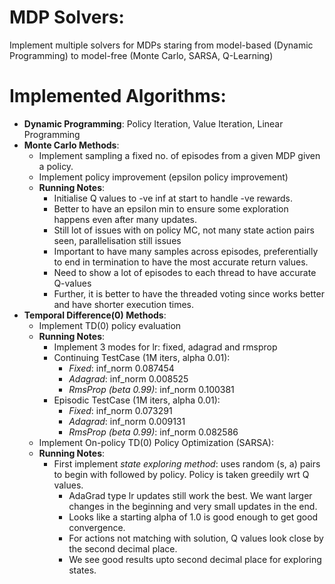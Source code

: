 # MDP Solvers:

Implement multiple solvers for MDPs staring from model-based (Dynamic Programming) to model-free (Monte Carlo, SARSA, Q-Learning)

# Implemented Algorithms:
- **Dynamic Programming**: Policy Iteration, Value Iteration, Linear Programming
- **Monte Carlo Methods**:
    - Implement sampling a fixed no. of episodes from a given MDP given a policy.
    - Implement policy improvement (epsilon policy improvement)
    - **Running Notes**:
        - Initialise Q values to -ve inf at start to handle -ve rewards.
        - Better to have an epsilon min to ensure some exploration happens even after many updates.
        - Still lot of issues with on policy MC, not many state action pairs seen, parallelisation still issues
        - Important to have many samples across episodes, preferentially to end in termination to have the most accurate return values.
        - Need to show a lot of episodes to each thread to have accurate Q-values
        - Further, it is better to have the threaded voting since works better and have shorter execution times.
- **Temporal Difference(0) Methods**:
    - Implement TD(0) policy evaluation
    - **Running Notes**:
        - Implement 3 modes for lr: fixed, adagrad and rmsprop
        - Continuing TestCase (1M iters, alpha 0.01):
            - *Fixed*: inf_norm 0.087454
            - *Adagrad*: inf_norm 0.008525
            - *RmsProp (beta 0.99)*: inf_norm 0.100381
        - Episodic TestCase (1M iters, alpha 0.01):
            - *Fixed*: inf_norm 0.073291
            - *Adagrad*: inf_norm 0.009131
            - *RmsProp (beta 0.99)*: inf_norm 0.082586
    - Implement On-policy TD(0) Policy Optimization (SARSA):
    - **Running Notes**:
        - First implement *state exploring method*: uses random (s, a) pairs to begin with followed by policy. Policy is taken greedily wrt Q values.
            - AdaGrad type lr updates still work the best. We want larger changes in the beginning and very small updates in the end.
            - Looks like a starting alpha of 1.0 is good enough to get good convergence.
            - For actions not matching with solution, Q values look close by the second decimal place.
            - We see good results upto second decimal place for exploring states.